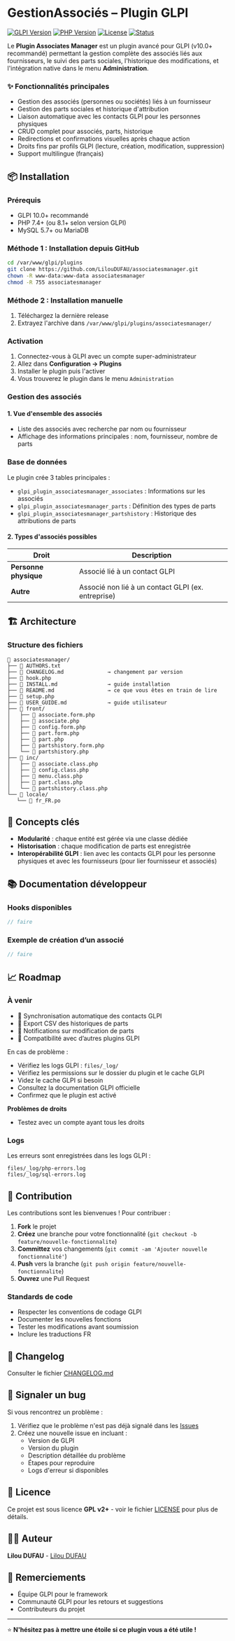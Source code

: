 # GestionAssociés – Plugin GLPI

[![GLPI Version](https://img.shields.io/badge/GLPI-v10.0.19+-blue.svg)](https://glpi-project.org/)
[![PHP Version](https://img.shields.io/badge/PHP-7.4+-green.svg)](https://php.net/)
[![License](https://img.shields.io/badge/License-GPLv2+-red.svg)](https://www.gnu.org/licenses/gpl-2.0.html)
[![Status](https://img.shields.io/badge/Status-Stable-brightgreen.svg)]()


Le **Plugin Associates Manager** est un plugin avancé pour GLPI (v10.0+ recommandé) permettant la gestion complète des associés liés aux fournisseurs, le suivi des parts sociales, l'historique des modifications, et l'intégration native dans le menu **Administration**.


### ✨ Fonctionnalités principales
- Gestion des associés (personnes ou sociétés) liés à un fournisseur
- Gestion des parts sociales et historique d'attribution
- Liaison automatique avec les contacts GLPI pour les personnes physiques
- CRUD complet pour associés, parts, historique
- Redirections et confirmations visuelles après chaque action
- Droits fins par profils GLPI (lecture, création, modification, suppression)
- Support multilingue (français)


## 📦 Installation

### Prérequis
- GLPI 10.0+ recommandé
- PHP 7.4+ (ou 8.1+ selon version GLPI)
- MySQL 5.7+ ou MariaDB

### Méthode 1 : Installation depuis GitHub

```bash
cd /var/www/glpi/plugins
git clone https://github.com/LilouDUFAU/associatesmanager.git
chown -R www-data:www-data associatesmanager
chmod -R 755 associatesmanager
```

### Méthode 2 : Installation manuelle

1. Téléchargez la dernière release
2. Extrayez l'archive dans `/var/www/glpi/plugins/associatesmanager/`

### Activation

1. Connectez-vous à GLPI avec un compte super-administrateur
2. Allez dans **Configuration → Plugins**
3. Installer le plugin puis l'activer
4. Vous trouverez le plugin dans le menu `Administration`

### Gestion des associés
#### 1. Vue d'ensemble des associés
- Liste des associés avec recherche par nom ou fournisseur
- Affichage des informations principales : nom, fournisseur, nombre de parts

### Base de données
Le plugin crée 3 tables principales :
- `glpi_plugin_associatesmanager_associates` : Informations sur les associés
- `glpi_plugin_associatesmanager_parts` : Définition des types de parts
- `glpi_plugin_associatesmanager_partshistory` : Historique des attributions de parts

#### 2. Types d'associés possibles

| Droit | Description |
|-------|-------------|
| **Personne physique** | Associé lié à un contact GLPI |
| **Autre** | Associé non lié à un contact GLPI (ex. entreprise) |

## 🏗️ Architecture

### Structure des fichiers
```
📁 associatesmanager/
├── 📄 AUTHORS.txt
├── 📄 CHANGELOG.md              → changement par version
├── 📄 hook.php
├── 📄 INSTALL.md                → guide installation
├── 📄 README.md                 → ce que vous êtes en train de lire
├── 📄 setup.php
├── 📄 USER_GUIDE.md             → guide utilisateur 
├── 📁 front/
│   ├── 📄 associate.form.php
│   ├── 📄 associate.php
│   ├── 📄 config.form.php
│   ├── 📄 part.form.php
│   ├── 📄 part.php
│   ├── 📄 partshistory.form.php
│   └── 📄 partshistory.php
├── 📁 inc/
│   ├── 📄 associate.class.php
│   ├── 📄 config.class.php
│   ├── 📄 menu.class.php
│   ├── 📄 part.class.php
│   └── 📄 partshistory.class.php
└── 📁 locale/
   └── 📄 fr_FR.po
```



## 🧠 Concepts clés
- **Modularité** : chaque entité est gérée via une classe dédiée
- **Historisation** : chaque modification de parts est enregistrée
- **Interopérabilité GLPI** : lien avec les contacts GLPI pour les personne physiques et avec les fournisseurs (pour lier fournisseur et associés)

## 📚 Documentation développeur
### Hooks disponibles
```php
// faire
```

### Exemple de création d’un associé
```php
// faire
```

## 📈 Roadmap
### À venir
- 🔄 Synchronisation automatique des contacts GLPI
- 📁 Export CSV des historiques de parts
- 🔔 Notifications sur modification de parts
- 🧩 Compatibilité avec d’autres plugins GLPI

En cas de problème :
- Vérifiez les logs GLPI : `files/_log/`
- Vérifiez les permissions sur le dossier du plugin et le cache GLPI
- Videz le cache GLPI si besoin
- Consultez la documentation GLPI officielle
- Confirmez que le plugin est activé

**Problèmes de droits**
- Testez avec un compte ayant tous les droits

### Logs

Les erreurs sont enregistrées dans les logs GLPI :
```
files/_log/php-errors.log
files/_log/sql-errors.log
```

## 🤝 Contribution

Les contributions sont les bienvenues ! Pour contribuer :

1. **Fork** le projet
2. **Créez** une branche pour votre fonctionnalité (`git checkout -b feature/nouvelle-fonctionnalite`)
3. **Committez** vos changements (`git commit -am 'Ajouter nouvelle fonctionnalité'`)
4. **Push** vers la branche (`git push origin feature/nouvelle-fonctionnalite`)
5. **Ouvrez** une Pull Request

### Standards de code
- Respecter les conventions de codage GLPI
- Documenter les nouvelles fonctions
- Tester les modifications avant soumission
- Inclure les traductions FR

## 📝 Changelog
Consulter le fichier [CHANGELOG.md](./CHANGELOG.md)

## 🐛 Signaler un bug

Si vous rencontrez un problème :

1. Vérifiez que le problème n'est pas déjà signalé dans les [Issues](../../issues)
2. Créez une nouvelle issue en incluant :
   - Version de GLPI
   - Version du plugin
   - Description détaillée du problème
   - Étapes pour reproduire
   - Logs d'erreur si disponibles

## 📄 Licence

Ce projet est sous licence **GPL v2+** - voir le fichier [LICENSE](LICENSE) pour plus de détails.

## 👨‍💻 Auteur

**Lilou DUFAU** - [Lilou DUFAU](https://github.com/LilouDUFAU)

## 🙏 Remerciements

- Équipe GLPI pour le framework
- Communauté GLPI pour les retours et suggestions
- Contributeurs du projet

---

⭐ **N'hésitez pas à mettre une étoile si ce plugin vous a été utile !**
